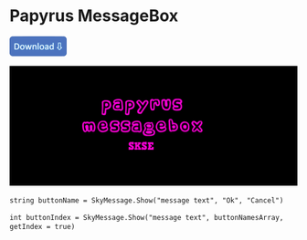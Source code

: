 # Papyrus MessageBox

<a 
    title="Download Papyrus MessageBox - Install in your Mod Manager"
    href="https://github.com/SkyrimScripting/MessageBox/releases/download/v1/Papyrus_MessageBox.7z">
    <img
        alt="Download Papyrus MessageBox - Install in your Mod Manager"
        src="https://raw.githubusercontent.com/SkyrimScripting/Download/main/DownloadButton_256.png"
        width="100"
        />
</a>

![Papyrus MessageBox](images/Papyrus%20MessageBox%20Logo.png)

```psc
string buttonName = SkyMessage.Show("message text", "Ok", "Cancel")
```

```psc
int buttonIndex = SkyMessage.Show("message text", buttonNamesArray, getIndex = true)
```
